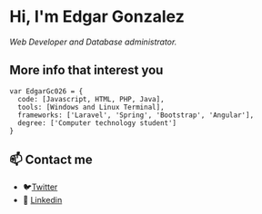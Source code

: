 # **Hi, I'm Edgar Gonzalez**

_Web Developer and Database administrator._

## More info that interest you
```
var EdgarGc026 = {
  code: [Javascript, HTML, PHP, Java],
  tools: [Windows and Linux Terminal],
  frameworks: ['Laravel', 'Spring', 'Bootstrap', 'Angular'],
  degree: ['Computer technology student']
}
```

## 📫 Contact me
- 🐦[Twitter](https://twitter.com/EdgarGc026) 
- 📮 [Linkedin](https://www.linkedin.com/in/edgargc026/) 


